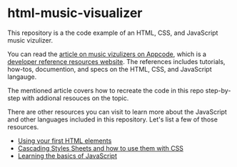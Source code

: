 # html-music-visualizer
This repository is a the code example of an HTML, CSS, and JavaScript music vizulizer. 

You can read the [article on music vizulizers on Appcode](https://appcode.app/how-to-create-an-html-music-visualizer-with-examples/), which is a [developer reference resources website](https://appcode.app/). The references includes tutorials, how-tos, documention, and specs on the HTML, CSS, and JavaScript langauge. 

The mentioned article covers how to recreate the code in this repo step-by-step with addional resouces on the topic. 

There are other resources you can visit to learn more about the JavaScript and other languages included in this repository. Let's list a few of those resources.

- [Using your first HTML elements](https://appcode.app/how-to-create-your-first-html-elements-with-examples/)
- [Cascading Styles Sheets and how to use them with CSS](https://appcode.app/how-to-use-css-cascading-style-sheets-to-style-html/)
- [Learning the basics of JavaScript](https://appcode.app/javascript-fundamentals-a-dinosaurs-cheat-sheet/)


